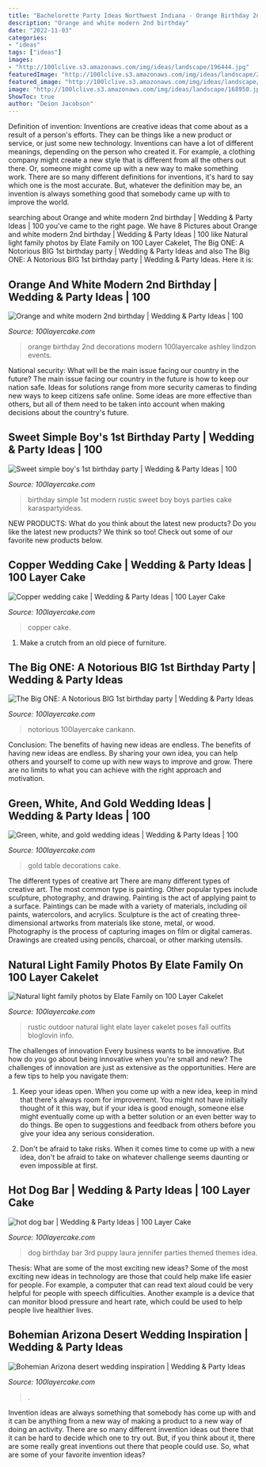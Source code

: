 ```yaml
---
title: "Bachelorette Party Ideas Northwest Indiana - Orange Birthday 2nd Decorations Modern 100layercake Ashley Lindzon Events"
description: "Orange and white modern 2nd birthday"
date: "2022-11-03"
categories:
- "ideas"
tags: ["ideas"]
images:
- "http://100lclive.s3.amazonaws.com/img/ideas/landscape/196444.jpg"
featuredImage: "http://100lclive.s3.amazonaws.com/img/ideas/landscape/216678.jpg"
featured_image: "http://100lclive.s3.amazonaws.com/img/ideas/landscape/156435.jpg"
image: "http://100lclive.s3.amazonaws.com/img/ideas/landscape/168950.jpg"
ShowToc: true
author: "Deion Jacobson"
---
```



Definition of invention:
Inventions are creative ideas that come about as a result of a person's efforts. They can be things like a new product or service, or just some new technology. Inventions can have a lot of different meanings, depending on the person who created it. For example, a clothing company might create a new style that is different from all the others out there. Or, someone might come up with a new way to make something work. There are so many different definitions for inventions, it's hard to say which one is the most accurate. But, whatever the definition may be, an invention is always something good that somebody came up with to improve the world.

	

		
searching about Orange and white modern 2nd birthday | Wedding &amp; Party Ideas | 100 you've came to the right page. We have 8 Pictures about Orange and white modern 2nd birthday | Wedding &amp; Party Ideas | 100 like Natural light family photos by Elate Family on 100 Layer Cakelet, The Big ONE: A Notorious BIG 1st birthday party | Wedding &amp; Party Ideas and also The Big ONE: A Notorious BIG 1st birthday party | Wedding &amp; Party Ideas. Here it is:
		
    
## Orange And White Modern 2nd Birthday | Wedding &amp; Party Ideas | 100

<img loading=lazy src="http://100lclive.s3.amazonaws.com/img/ideas/landscape/196444.jpg" onerror="this.onerror=null;this.src='https://tse1.mm.bing.net/th?id=OIP.8XxZLiBMiadE6pwQfUiUVQHaLH&amp;pid=15.1';" alt="Orange and white modern 2nd birthday | Wedding &amp; Party Ideas | 100">

_Source: 100layercake.com_

>orange birthday 2nd decorations modern 100layercake ashley lindzon events. 

	

National security: What will be the main issue facing our country in the future?
The main issue facing our country in the future is how to keep our nation safe. Ideas for solutions range from more security cameras to finding new ways to keep citizens safe online. Some ideas are more effective than others, but all of them need to be taken into account when making decisions about the country's future.

    
## Sweet Simple Boy&#039;s 1st Birthday Party | Wedding &amp; Party Ideas | 100

<img loading=lazy src="http://100lclive.s3.amazonaws.com/img/ideas/landscape/166130.jpg" onerror="this.onerror=null;this.src='https://tse1.mm.bing.net/th?id=OIP.DvIL3mh9qqiPY8tQIMHekQDIEs&amp;pid=15.1';" alt="Sweet simple boy&#039;s 1st birthday party | Wedding &amp; Party Ideas | 100">

_Source: 100layercake.com_

>birthday simple 1st modern rustic sweet boy boys parties cake karaspartyideas. 

	

NEW PRODUCTS: What do you think about the latest new products?
Do you like the latest new products? We think so too! Check out some of our favorite new products below.

    
## Copper Wedding Cake | Wedding &amp; Party Ideas | 100 Layer Cake

<img loading=lazy src="http://100lclive.s3.amazonaws.com/img/ideas/landscape/172369.jpg" onerror="this.onerror=null;this.src='https://tse1.mm.bing.net/th?id=OIP.uFMl8pz_JwvQBBjZZRDzXgHaLF&amp;pid=15.1';" alt="Copper wedding cake | Wedding &amp; Party Ideas | 100 Layer Cake">

_Source: 100layercake.com_

>copper cake. 

	

1. Make a crutch from an old piece of furniture.

    
## The Big ONE: A Notorious BIG 1st Birthday Party | Wedding &amp; Party Ideas

<img loading=lazy src="http://100lclive.s3.amazonaws.com/img/ideas/landscape/216678.jpg" onerror="this.onerror=null;this.src='https://tse1.mm.bing.net/th?id=OIP.uV80TKqNKD8hUEuHyd20pwHaLH&amp;pid=15.1';" alt="The Big ONE: A Notorious BIG 1st birthday party | Wedding &amp; Party Ideas">

_Source: 100layercake.com_

>notorious 100layercake cankann. 

	

Conclusion: The benefits of having new ideas are endless.
The benefits of having new ideas are endless. By sharing your own idea, you can help others and yourself to come up with new ways to improve and grow. There are no limits to what you can achieve with the right approach and motivation.

    
## Green, White, And Gold Wedding Ideas | Wedding &amp; Party Ideas | 100

<img loading=lazy src="http://100lclive.s3.amazonaws.com/img/ideas/landscape/168950.jpg" onerror="this.onerror=null;this.src='https://tse4.mm.bing.net/th?id=OIP.wKOXh9bVxxXmK8m_l7TrkwHaLH&amp;pid=15.1';" alt="Green, white, and gold wedding ideas | Wedding &amp; Party Ideas | 100">

_Source: 100layercake.com_

>gold table decorations cake. 

	

The different types of creative art
There are many different types of creative art. The most common type is painting. Other popular types include sculpture, photography, and drawing.
Painting is the act of applying paint to a surface. Paintings can be made with a variety of materials, including oil paints, watercolors, and acrylics. Sculpture is the act of creating three-dimensional artworks from materials like stone, metal, or wood. Photography is the process of capturing images on film or digital cameras. Drawings are created using pencils, charcoal, or other marking utensils.

    
## Natural Light Family Photos By Elate Family On 100 Layer Cakelet

<img loading=lazy src="http://100lclive.s3.amazonaws.com/img/ideas/landscape/191469.jpg" onerror="this.onerror=null;this.src='https://tse1.mm.bing.net/th?id=OIP.AoYWoATorouFtImmsXZuhgHaJ4&amp;pid=15.1';" alt="Natural light family photos by Elate Family on 100 Layer Cakelet">

_Source: 100layercake.com_

>rustic outdoor natural light elate layer cakelet poses fall outfits bloglovin info. 

	

The challenges of innovation
Every business wants to be innovative. But how do you go about being innovative when you're small and new? The challenges of innovation are just as extensive as the opportunities. Here are a few tips to help you navigate them:
1. Keep your ideas open. When you come up with a new idea, keep in mind that there's always room for improvement. You might not have initially thought of it this way, but if your idea is good enough, someone else might eventually come up with a better solution or an even better way to do things. Be open to suggestions and feedback from others before you give your idea any serious consideration.

2. Don't be afraid to take risks. When it comes time to come up with a new idea, don't be afraid to take on whatever challenge seems daunting or even impossible at first.

    
## Hot Dog Bar | Wedding &amp; Party Ideas | 100 Layer Cake

<img loading=lazy src="http://100lclive.s3.amazonaws.com/img/ideas/landscape/140642.jpg" onerror="this.onerror=null;this.src='https://tse2.mm.bing.net/th?id=OIP.By9botfHGe4VoRCi7_6c9AHaJ8&amp;pid=15.1';" alt="hot dog bar | Wedding &amp; Party Ideas | 100 Layer Cake">

_Source: 100layercake.com_

>dog birthday bar 3rd puppy laura jennifer parties themed themes idea. 

	

Thesis: What are some of the most exciting new ideas?
Some of the most exciting new ideas in technology are those that could help make life easier for people. For example, a computer that can read text aloud could be very helpful for people with speech difficulties. Another example is a device that can monitor blood pressure and heart rate, which could be used to help people live healthier lives.

    
## Bohemian Arizona Desert Wedding Inspiration | Wedding &amp; Party Ideas

<img loading=lazy src="http://100lclive.s3.amazonaws.com/img/ideas/landscape/156435.jpg" onerror="this.onerror=null;this.src='https://tse4.mm.bing.net/th?id=OIP.dgph5AQ2lk8gS0HAaP9xiwDHEs&amp;pid=15.1';" alt="Bohemian Arizona desert wedding inspiration | Wedding &amp; Party Ideas">

_Source: 100layercake.com_

>. 

	

Invention ideas are always something that somebody has come up with and it can be anything from a new way of making a product to a new way of doing an activity. There are so many different invention ideas out there that it can be hard to decide which one to try out. But, if you think about it, there are some really great inventions out there that people could use. So, what are some of your favorite invention ideas?

